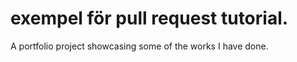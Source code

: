 # exempel för pull request tutorial.
A portfolio project showcasing some of the works I have done. 

